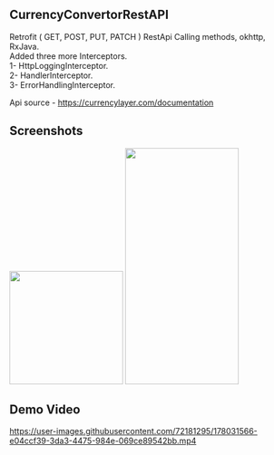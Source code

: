## CurrencyConvertorRestAPI
Retrofit ( GET, POST, PUT, PATCH ) RestApi Calling methods, okhttp, RxJava. <br>
Added three more Interceptors. <br>
1- HttpLoggingInterceptor.<br>
2- HandlerInterceptor.<br>
3- ErrorHandlingInterceptor.<br>

Api source - https://currencylayer.com/documentation

## Screenshots
<p>
  <img src="https://user-images.githubusercontent.com/72181295/178028918-4a9f3e62-5ce6-4126-b170-16197248c85c.jpeg" width="200" 0height="400" />
  <img src="https://user-images.githubusercontent.com/72181295/178028996-dffcc138-25f1-4edc-9245-07470916a128.jpeg" width="200" height="417" /> 
</p>

## Demo Video
https://user-images.githubusercontent.com/72181295/178031566-e04ccf39-3da3-4475-984e-069ce89542bb.mp4

